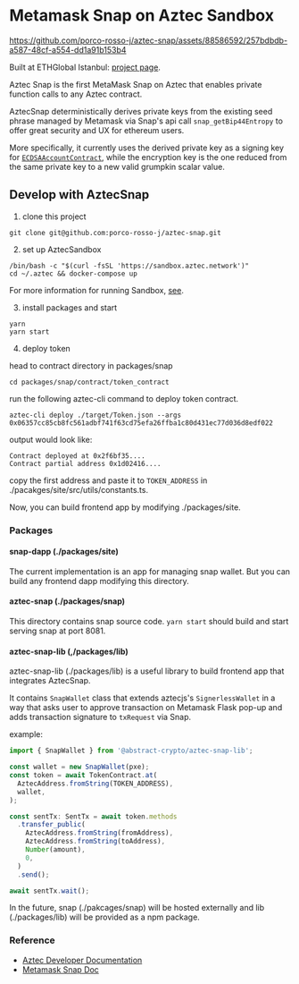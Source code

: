 # Metamask Snap on Aztec Sandbox

https://github.com/porco-rosso-j/aztec-snap/assets/88586592/257bdbdb-a587-48cf-a554-dd1a91b153b4


Built at ETHGlobal Istanbul: [project page](https://ethglobal.com/showcase/aztecsnap-prn4s).

Aztec Snap is the first MetaMask Snap on Aztec that enables private function calls to any Aztec contract.

AztecSnap deterministically derives private keys from the existing seed phrase managed by Metamask via Snap's api call `snap_getBip44Entropy` to offer great security and UX for ethereum users.

More specifically, it currently uses the derived private key as a signing key for [`ECDSAAccountContract`](https://github.com/AztecProtocol/aztec-packages/tree/aztec-packages-v0.16.7/yarn-project/noir-contracts/src/contracts/ecdsa_account_contract/src), while the encryption key is the one reduced from the same private key to a new valid grumpkin scalar value.

## Develop with AztecSnap

1. clone this project

```shell
git clone git@github.com:porco-rosso-j/aztec-snap.git
```

2. set up AztecSandbox

```shell
/bin/bash -c "$(curl -fsSL 'https://sandbox.aztec.network')"
cd ~/.aztec && docker-compose up
```

For more information for running Sandbox, [see](https://docs.aztec.network/dev_docs/cli/sandbox-reference).

3. install packages and start

```shell
yarn
yarn start
```

4. deploy token

head to contract directory in packages/snap
```shell
cd packages/snap/contract/token_contract
```

run the following aztec-cli command to deploy token contract.
```shell
aztec-cli deploy ./target/Token.json --args 0x06357cc85cb8fc561adbf741f63cd75efa26ffba1c80d431ec77d036d8edf022
```

output would look like:

```shell
Contract deployed at 0x2f6bf35....
Contract partial address 0x1d02416....
```

copy the first address and paste it to `TOKEN_ADDRESS` in ./pacakges/site/src/utils/constants.ts.

Now, you can build frontend app by modifying ./packages/site.

### Packages

#### snap-dapp (./packages/site)

The current implementation is an app for managing snap wallet. But you can build any frontend dapp modifying this directory.

#### aztec-snap (./packages/snap)

This directory contains snap source code. `yarn start` should build and start serving snap at port 8081.

#### aztec-snap-lib (,/packages/lib)

aztec-snap-lib (./packages/lib) is a useful library to build frontend app that integrates AztecSnap.

It contains `SnapWallet` class that extends aztecjs's `SignerlessWallet` in a way that asks user to approve transaction on Metamask Flask pop-up and adds transaction signature to `txRequest` via Snap.

example:

```javascript
import { SnapWallet } from '@abstract-crypto/aztec-snap-lib';

const wallet = new SnapWallet(pxe);
const token = await TokenContract.at(
  AztecAddress.fromString(TOKEN_ADDRESS),
  wallet,
);

const sentTx: SentTx = await token.methods
  .transfer_public(
    AztecAddress.fromString(fromAddress),
    AztecAddress.fromString(toAddress),
    Number(amount),
    0,
  )
  .send();

await sentTx.wait();
```

In the future, snap (./pakcages/snap) will be hosted externally and lib (./packages/lib) will be provided as a npm package.

### Reference

- [Aztec Developer Documentation](https://docs.aztec.network/dev_docs/getting_started/main)
- [Metamask Snap Doc](https://docs.metamask.io/snaps/)
